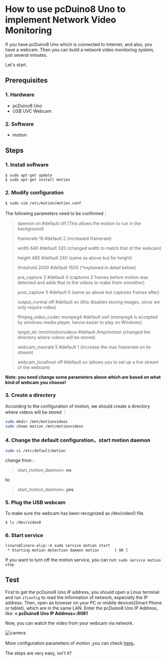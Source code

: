 # How to use pcDuino8 Uno to implement Network Video Monitoring

If you have pcDuino8 Uno which is connected to Internet, and also, you have a webcam. Then you can build a network video monitoring system, just several minutes.

Let's start.

## Prerequisites
### 1. Hardware

- pcDuino8 Uno
- USB UVC Webcam

### 2. Software
- motion

## Steps
### 1. Install software

```bash
$ sudo apt-get update
$ sudo apt-get install motion
```

### 2. Modify configuration
```bash
$ sudo vim /etc/motion/motion.conf
```

The following parameters need to be confirmed：
> daemon on #default off (This allows the motion to run in the background)
>
> framerate 10 #default 2 (increased framerate)
>
> width 640 #default 320 (changed width to match that of the webcam)
>
> height 480 #default 240 (same as above but for height)
>
> threshold 2000 #default 1500 (*explained in detail below)
>
> pre_capture 2 #default 0 (captures 2 frames before motion was detected and adds that to the videos to make them smoother)
>
> post_capture 5 #default 0 (same as above but captures frames after)
>
> output_normal off #default on (this disables storing images, since we only require video)
>
> ffmpeg_video_codec msmpeg4 #default swf (msmpeg4 is accepted by windows media player, hence easier to play on Windows)
>
> target_dir /mnt/motionvideos #default /tmp/motion (changed the directory where videos will be stored)
>
>
>webcam_maxrate 5 #default 1 (increase the max framerate on lie stream)
>
> webcam_localhost off #default on (allows you to set up a live stream of the webcam)

**Note: you need change some parameters above which are based on what kind of webcam you choose!**

### 3. Create a directory

According to the configuration of motion, we should create a directory where videos will be stored ：

```bash
sudo mkdir /mnt/motionvideos
sudo chown motion /mnt/motionvideos
```

### 4. Change the default configuration，start motion daemon

```bash
sudo vi /etc/default/motion
```
change from :
> start_motion_daemon= **no**

to:
> start_motion_daemon= **yes**

### 5. Plug the USB webcam
To make sure the webcam has been recognized as /dev/video0 file.

```bash
$ ls /dev/video0
```

### 6. Start service
```bash
linaro@linaro-alip:~$ sudo service motion start
 * Starting motion detection daemon motion       [ OK ]
 ```

If you want to turn off the motion service, you can run:
```sudo service motion stop```

## Test
First to get the pcDuino8 Uno IP address, you should open a Linux terminal and run `ifconfig` to read the information of network, especially the IP address. Then, open an browser on your PC or mobile devices(Smart Phone or tablet), which are in the same LAN. Enter the pcDuino8 Uno IP Address, like:
 **< pcDuino8 Uno IP Address>:8081**

Now, you can watch the video from your webcam via network.

![camera](/images/camera.png)

More configuration parameters of motion ,you can check [here][1]。

The steps are very easy, isn't it?

[1]:http://sjj.azurewebsites.net/?p=701

